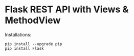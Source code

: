# Flask REST API with Views & MethodView #

Installations:
```
pip install --upgrade pip
pip install Flask
```